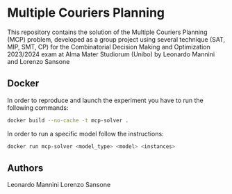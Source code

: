 # Multiple Couriers Planning
This repository contains the solution of the Multiple Couriers Planning (MCP) problem, developed as a group project using several technique (SAT, MIP, SMT, CP) 
for the Combinatorial Decision Making and Optimization 2023/2024 exam at Alma Mater Studiorum (Unibo) by Leonardo Mannini and Lorenzo Sansone

## Docker 
In order to reproduce and launch the experiment you have to run the following commands:
```bash
docker build --no-cache -t mcp-solver .
```
In order to run a specific model follow the instructions:
```bash
docker run mcp-solver <model_type> <model> <instances>
```

## Authors
Leonardo Mannini
Lorenzo Sansone
